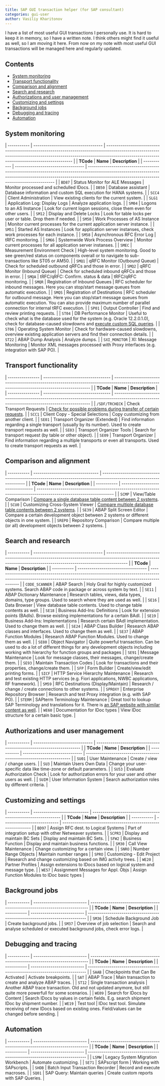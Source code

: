 ```yaml
---
title: SAP GUI transaction helper (for SAP consultant)
categories: gui-user
author: Vasiliy Kharitonov
---
```


I have a list of most useful GUI transactions I personally use. It is hard to
keep it in memory, so I have a written note. I think others might find it useful
as well, so I am moving it here. From now on my note with most useful GUI
transactions will be managed here and regularly updated.

## Contents

- [System monitoring](#system-monitoring)
- [Transport functionality](#transport-functionality)
- [Comparison and alignment](#comparison-and-alignment)
- [Search and research](#search-and-research)
- [Authorizations and user management](#authorizations-and-user-management)
- [Customizing and settings](#customizing-and-settings)
- [Background jobs](#background-jobs)
- [Debugging and tracing](#debugging-and-tracing)
- [Automation](#automation)


## System monitoring

| -----------   | ----------------------------------- | ------------------------------------------------------------------------------------------------------------------------------------------------------------------------------------------------------------------------- |
| **TCode**     | **Name**                            | **Description**                                                                                                                                                                                                           |
| -----------   | ----------------------------------- | ------------------------------------------------------------------------------------------------------------------------------------------------------------------------------------------------------------------------- |
| `BD87`        | Status Monitor for ALE Messages     | Monitor processed and schedulled IDocs.                                                                                                                                                                                   |
| `DB50`        | Database assistant                  | Database information and custom SQL execution for HANA systems.                                                                                                                                                           |
| `SCC4`        | Client Administration               | View existing clients for the current system.                                                                                                                                                                             |
| `SLG1`        | Application Log: Display Logs       | Analyze application logs.                                                                                                                                                                                                 |
| `SM04`        | Logons to an AS Instance            | Look for current logon sessions, close them even for other users.                                                                                                                                                         |
| `SM12`        | Display and Delete Locks            | Look for table locks per user or table. Drop them if needed.                                                                                                                                                              |
| `SM50`        | Work Processes of AS Instance       | Monitor current processes for the current application server instance.                                                                                                                                                    |
| `SM51`        | Started AS Instances                | Look for application server instanses, check work processes for each instance.                                                                                                                                            |
| `SM58`        | Asynchronous RFC Error Log          | tRFC monitoring.                                                                                                                                                                                                          |
| `SM66`        | Systemwide Work Process Overview    | Monitor current processes for all application server instanses.                                                                                                                                                           |
| `SMEC`        | Measurement Environment Check       | High-level system monitoring. Good to see green/red status on components overall or to navigate to sub-transactions like ST05 or AM50.                                                                                    |
| `SMQ1`        | qRFC Monitor (Outbound Queue)       | Check for scheduled outbound qRFCs and those in error.                                                                                                                                                                    |
| `SMQ2`        | qRFC Monitor (Inbound Queue)        | Check for scheduled inbound qRFCs and those in error.                                                                                                                                                                     |
| `SMQA`        | tRFC/qRFC: Confirm. status & data   | tRFC/qRFC monitoring.                                                                                                                                                                                                     |
| `SMQR`        | Registration of Inbound Queues      | RFC scheduler for inbound messages. Here you can stop/start message queues from automatic execution.                                                                                                                      |
| `SMQS`        | Registration of Destinations        | RFC scheduler for outbound message. Here you can stop/start message queues from automatic execution. You can also provide maximum number of parallel connection for internal tRFC execution.                              |
| `SP01`        | Output Controller                   | Find and review printing requests.                                                                                                                                                                                        |
| `ST04`        | DB Performance Monitor              | Useful to check what is the database used for the system (e.g. Oracle 12.2.0.1.0), check for database-caused slowdowns and [execute custom SQL queries](https://sap.how/gui-support/how-to-execute-custom-sql-request).   |
| `ST06`        | Operating System Monitor            | Check for hardware-caused slowdowns, overview existing application servers and find their connection details.                                                                                                             |
| `ST22`        | ABAP Dump Analysis                  | Analyze dumps.                                                                                                                                                                                                            |
| `SXI_MONITOR` | XI: Message Monitoring              | Monitor XML messages processed with Proxy interfaces (e.g. integration with SAP PO).                                                                                                                                      |


## Transport functionality

| ---------------- | ---------------------------------- | ------------------------------------------------------------------------------------------------------------------------------------------------ |
| **TCode**        | **Name**                           | **Description**                                                                                                                                  |
| ---------------- | ---------------------------------- | ------------------------------------------------------------------------------------------------------------------------------------------------ |
| `/SDF/TRCHECK`   | Check Transport Requests           | [Check for possible problems during transfer of certain requests](https://sap.how/gui-design/gui-support/problems-during-transfer-of-request).   |
| `SCC1`           | Client Copy - Special Selections   | Copy customizing from another client.                                                                                                            |
| `SE01`           | Transport Organizer (Extended)     | Find information regarding a single transport (usually by its number).    Used to create transport requests as well.                             |
| `SE03`           | Transport Organizer Tools          | Search for transport request (by table or other object).                                                                                         |
| `SE09`           | Transport Organizer                | Find information regarding a multiple transports or even all transports. Used to create transport requests as well.                              |

## Comparison and alignment

| ----------- | --------------------------------- | --------------------------------------------------------------------------------------------------------------------- |
| **TCode**   | **Name**                          | **Description**                                                                                                       |
| ----------- | --------------------------------- | --------------------------------------------------------------------------------------------------------------------- |
| `SCMP`      | View/Table Comparison             | [Compare a single database table content between 2 systems](https://sap.how/gui-basis/compare-customzing-tables).     |
| `SCU0`      | Customizing Cross-System Viewer   | [Compare multiple database table contents between 2 systems](https://sap.how/gui-basis/compare-customzing-tables).   |
| `SE39`      | ABAP Split Screen Editor          | Compare a certain development object between 2 systems or different objects in one system.                            |
| `SREPO`     | Repository Comparison             | Compare multiple (or all) development objects between 2 systems.                                                      |

## Search and research

| -----------    | ----------------------------------- | ----------------------------------------------------------------------------------------------------------------------------------------------------------------------- |
| **TCode**      | **Name**                            | **Description**                                                                                                                                                         |
| -----------    | ----------------------------------- | ----------------------------------------------------------------------------------------------------------------------------------------------------------------------- |
| `CODE_SCANNER` | ABAP Search                         | Holy Grail for highly customized systems. Search ABAP code in package or across system by text.                                                                          |
| `SE11`         | ABAP Dictionary Maintenance         | Research tables, views, data types, domains, type groups. Used to search where they are used as well.                                                                   |
| `SE16`         | Data Browser                        | View database table contents. Used to change table contents as well.                                                                                                    |
| `SE18`         | Business Add-Ins: Definitions       | Look for extension points (BAdIs). Browse existing implementations for a certain BAdI.                                                                                  |
| `SE19`         | Business Add-Ins: Implementations   | Research certain BAdI implementation. Used to change them as well.                                                                                                      |
| `SE24`         | ABAP Class Builder                  | Research ABAP classes and interfaces. Used to change them as well.                                                                                                      |
| `SE37`         | ABAP Function Modules               | Research ABAP Function Modules. Used to change them as well.                                                                                                            |
| `SE80`         | Object Navigator                    | Quite powerful transaction. Can be used to do a lot of different things for any development objects including working with hierarchy for function groups and packages   |
| `SE91`         | Message Maintenance                 | Look for message classes, their messages, change/create them.                                                                                                           |
| `SE93`         | Maintain Transaction Codes          | Look for transactions and their properties, change/create them.                                                                                                         |
| `SFP`          | Form Builder                        | Create/view/edit printing forms.                                                                                                                                        |
| `SICF`         | HTTP Service Hierarchy Maintenance  | Research and test existing HTTP services (e.g. Fiori applications, NWBC applications, RF framework).                                                                    |
| `SM59`         | RFC Destinations (Display/Maintain) | Research / change / create connections to other systems.                                                                                                                |
| `SPROXY`       | Enterprise Repository Browser       | Research and test Proxy integration (e.g. with SAP PO).                                                                                                                 |
| `STERM`        | SAPterm Terminology Maintenance     | Great tool to lookup SAP Terminology and translations for it. There is [an SAP website with similar content as well](http://sapterm.com).                               |
| `WE60`         | Documentation for IDoc types        | View IDoc structure for a certain basic type.                                                                                                                           |


## Authorizations and user management

| ----------- | ------------------------------ | ---------------------------------------------------------------------- |
| **TCode**   | **Name**                       | **Description**                                                        |
| ----------- | ------------------------------ | ---------------------------------------------------------------------- |
| `SU01`      | User Maintenance               | Create / view / change users.                                          |
| `SU3`       | Maintain Users Own Data        | Change your user-specific data like time-zone or default parameters.   |
| `SU53`      | Evaluate Authorization Check   | Look for authorization errors for your user and other users as well.   |
| `SUIM`      | User Information System        | Search authorization roles by different criteria.                      |

## Customizing and settings

| ----------- | ----------------------------        | --------------------------------------------------------------       |
| **TCode**   | **Name**                            | **Description**                                                      |
| ----------- | ----------------------------        | --------------------------------------------------------------       |
| `BD97`      | Assign RFC dest. to Logical Systems | Part of integration setup with other Netweaver systems.              |
| `SCPR3`     | Display and maintain BC Sets        | Display and maintain BC Sets.                                        |
| `SFW2`      | Business Function                   | Display and maintain business functions.                             |
| `SM30`      | Call View Maintenance               | Change customizing for a certain view.                               |
| `SNRO`      | Number Range Objects                | Maintain number ranges                                               |
| `SPRO`      | Customizing - Edit Project          | Research and change customizing based on IMG activity trees.         |
| `WE20`      | Partner Profiles                    | Assign extensions to IDocs based on logical system and message type. |
| `WE57`      | Assignment Messages for Appl. Objs  | Assign Function Modules to IDoc basic types                          |


## Background jobs

| ----------- | --------------------------- | ----------------------------------------------------------------------------- |
| **TCode**   | **Name**                    | **Description**                                                               |
| ----------- | --------------------------- | ----------------------------------------------------------------------------- |
| `SM36`      | Schedule Background Job     | Create background jobs.                                                       |
| `SM37`      | Overview of job selection   | Search and analyse scheduled or executed background jobs, check error logs.   |

## Debugging and tracing

| ----------- | ---------------------------       | -----------------------------------------------------------------------------                                       |
| **TCode**   | **Name**                          | **Description**                                                                                                     |
| ----------- | ---------------------------       | -----------------------------------------------------------------------------                                       |
| `SAAB`      | Checkpoints that Can Be Activated | Activate breakpoints.                                                                                               |
| `SAT`       | ABAP Trace                        | Main transaction to create and analyze ABAP traces.                                                                 |
| `ST12`      | Single transaction analysis       | Another ABAP trace transaction. Old and not updated anymore, but still quite more powerfull for some scenarios.     |
| `WE09`      | Search for IDocs by Content       | Search IDocs by values in certain fields. E.g. search shipment IDoc by shipment number.                             |
| `WE19`      | Test tool                         | IDoc test tool. Simulate receiving of new IDocs based on existing ones. Field/values can be changed before sending. |


## Automation

| ----------- | ---------------------------       | ----------------------------------------------------------------------------- |
| **TCode**   | **Name**                          | **Description**                                                               |
| ----------- | ---------------------------       | ----------------------------------------------------------------------------- |
| `LSMW`      | Legacy System Migration Workbench | Automate customizing.                                                         |
| `SE71`      | SAPscript form                    | Working with SAPscripts.                                                      |
| `SHDB`      | Batch Input Transaction Recorder  | Record and execute macroses.                                                  |
| `SQ01`      | SAP Query: Maintain queries       | Create custom reports with SAP Queries.                                       |

